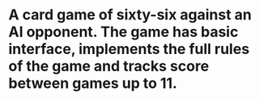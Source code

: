 # A card game of sixty-six against an AI opponent. The game has basic interface, implements the full rules of the game and tracks score between games up to 11.
